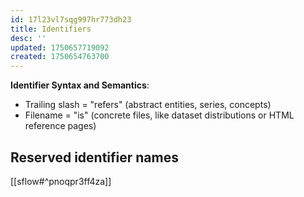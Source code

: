```yaml
---
id: 17l23vl7sqg997hr773dh23
title: Identifiers
desc: ''
updated: 1750657719092
created: 1750654763700
---
```


**Identifier Syntax and Semantics**: 
- Trailing slash = "refers" (abstract entities, series, concepts)
- Filename = "is" (concrete files, like dataset distributions or HTML reference pages)

## Reserved identifier names

[[sflow#^pnoqpr3ff4za]]
